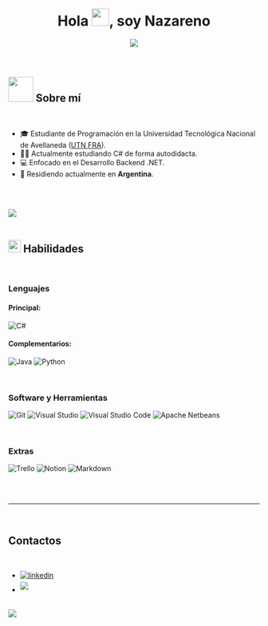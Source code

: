 <h1 align="center">Hola <img src="https://media.giphy.com/media/hvRJCLFzcasrR4ia7z/giphy.gif" width="35">, soy Nazareno</h1>
<p align="center">
  <a href="https://github.com/DenverCoder1/readme-typing-svg"><img src="https://readme-typing-svg.herokuapp.com?font=Time+New+Roman&color=cyan&size=28&center=true&vCenter=true&width=600&height=100&lines=¡Bienvenido+a+mi+perfil!;Estudiante+de+Programación;Autodidacta+del+Desarrollo+en+.NET+;Amo+los+Gatos+<3;Hincha+de+River+Plate...+&hearts;"></a>
</p>

<br>

## <picture><img src="https://github.com/user-attachments/assets/102e3925-1b01-4b3b-8ed1-0f1c29d24364" width="50px"></picture> <b>Sobre mí</b>

<br>

- 🎓 Estudiante de Programación en la Universidad Tecnológica Nacional de Avellaneda ([UTN FRA](https://fra.utn.edu.ar/)).
- 👨‍💻 Actualmente estudiando C# de forma autodidacta.
- 💻 Enfocado en el Desarrollo Backend .NET.
- 🏡 Residiendo actualmente en **Argentina**.

<br><br>

<img src="https://user-images.githubusercontent.com/73097560/115834477-dbab4500-a447-11eb-908a-139a6edaec5c.gif"><br><br>

## <img src="https://media2.giphy.com/media/QssGEmpkyEOhBCb7e1/giphy.gif?cid=ecf05e47a0n3gi1bfqntqmob8g9aid1oyj2wr3ds3mg700bl&rid=giphy.gif" width="25"> <b>Habilidades</b>
<br>

<p align="center">

### **Lenguajes**

#### **Principal:**
![C#](https://img.shields.io/badge/C%23-5C2D91?style=for-the-badge&logo=c-sharp&logoColor=white)
<br>

#### **Complementarios:**
![Java](https://img.shields.io/badge/Java-ED8B00?style=for-the-badge&logo=openjdk&logoColor=white)
![Python](https://img.shields.io/badge/Python%20-%2314354C.svg?style=for-the-badge&logo=python&logoColor=white)

<br>

### **Software y Herramientas**
![Git](https://img.shields.io/badge/git-%23F05033.svg?style=for-the-badge&logo=git&logoColor=white)
![Visual Studio](https://github.com/user-attachments/assets/e593a6e4-d2f1-456c-b3db-cf99384527ea)
![Visual Studio Code](https://github.com/user-attachments/assets/0065c03c-3fa9-42d7-8a9d-c16045350a60)
![Apache Netbeans](https://img.shields.io/badge/apache%20netbeans-1B6AC6?style=for-the-badge&logo=apache%20netbeans%20IDE&logoColor=white)

<br>

### **Extras**
![Trello](https://img.shields.io/badge/Trello-0052CC?style=for-the-badge&logo=trello&logoColor=white)
![Notion](https://img.shields.io/badge/Notion-000000?style=for-the-badge&logo=notion&logoColor=white)
![Markdown](https://img.shields.io/badge/markdown-%23000000.svg?style=for-the-badge&logo=markdown&logoColor=white)

</p>

<br><br>

-----

<br>

## <b>Contactos</b>
<br>
<div align='left'>
<ul>
  <li>
    <a href="https://www.linkedin.com/in/nazareno-cruz-7200ba259/" target="_blank">
      <img src="https://img.shields.io/badge/linkedin:  Cruz Nazareno-%2300acee.svg?color=405DE6&style=for-the-badge&logo=linkedin&logoColor=white" alt=linkedin style="margin-bottom: 5px;"/>
    </a>
  </li>
  <li>
    <a href="mailto:cruznazareno05@gmail.com" target="_blank">
      <img src="https://img.shields.io/badge/gmail:  Cruz Nazareno-%23EA4335.svg?style=for-the-badge&logo=gmail&logoColor=white" t=mail style="margin-bottom: 5px;" />
    </a>
  </li>
</ul>
</div>

<br>
<img src="https://user-images.githubusercontent.com/73097560/115834477-dbab4500-a447-11eb-908a-139a6edaec5c.gif">
<br><br><br>

<div align='center'>
